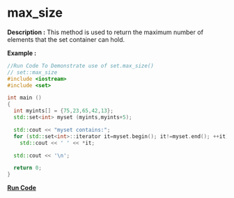 # max_size

**Description :**
    This method is used to return the maximum number of elements that the set container can hold.

**Example :**
```cpp
//Run Code To Demonstrate use of set.max_size()
// set::max_size
#include <iostream>
#include <set>

int main ()
{
  int myints[] = {75,23,65,42,13};
  std::set<int> myset (myints,myints+5);

  std::cout << "myset contains:";
  for (std::set<int>::iterator it=myset.begin(); it!=myset.end(); ++it)
    std::cout << ' ' << *it;

  std::cout << '\n';

  return 0;
}
```

**[Run Code](https://ideone.com/uHlsPC)**